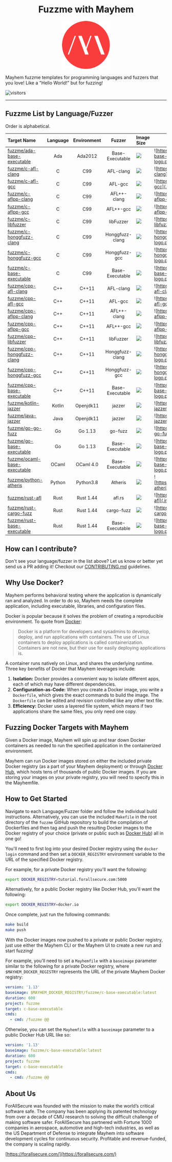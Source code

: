 <h1 align="center">Fuzzme with Mayhem</h1>

<p align="center">
  <img src=".images/mayhem-logo.png" alt="Hello World! of Mayhem Docker Images"/>
</p>

Mayhem fuzzme templates for programming languages and fuzzers that you love! Like a "Hello World!" but for fuzzing!

![visitors](https://visitor-badge.glitch.me/badge?page_id=ForAllSecure.fuzzme)

---

## Fuzzme List by Language/Fuzzer

Order is alphabetical.

|     Target Name                                                                |     Language     |    Environment    |     Fuzzer         |    Image Size     | Link |
| :---------------                                                               | :--------------: | :---------------: | :---------------:  | :-----------------| ---- |
| [fuzzme/ada-base-executable](ada/base-executable/ada-base-executable)          | Ada              | Ada2012           | Base-Executable    | ![](https://img.shields.io/docker/image-size/fuzzme/ada-base-executable) | ![https://hub.docker.com/r/fuzzme/ada-base-executable](.images/docker-logo.png)
| [fuzzme/c-afl-clang](c/afl/c-afl-clang)                                        | C                | C99               | AFL-clang          | ![](https://img.shields.io/docker/image-size/fuzzme/c-afl-clang) | ![https://hub.docker.com/r/fuzzme/c-afl-clang](.images/docker-logo.png)
| [fuzzme/c-afl-gcc](c/afl/c-afl-gcc)                                            | C                | C99               | AFL-gcc            | ![](https://img.shields.io/docker/image-size/fuzzme/c-afl-gcc) | ![https://hub.docker.com/r/fuzzme/c-afl-gcc](.images/docker-logo.png)
| [fuzzme/c-aflpp-clang](c/aflpp/c-aflpp-clang)                                  | C                | C99               | AFL++-clang        | ![](https://img.shields.io/docker/image-size/fuzzme/c-aflpp-clang) | ![https://hub.docker.com/r/fuzzme/c-aflpp-clang](.images/docker-logo.png)
| [fuzzme/c-aflpp-gcc](c/aflpp/c-aflpp-gcc)                                      | C                | C99               | AFL++-gcc          | ![](https://img.shields.io/docker/image-size/fuzzme/c-aflpp-gcc) | ![https://hub.docker.com/r/fuzzme/c-aflpp-gcc](.images/docker-logo.png)
| [fuzzme/c-libfuzzer](c/libfuzzer/c-libfuzzer)                                  | C                | C99               | libFuzzer          | ![](https://img.shields.io/docker/image-size/fuzzme/c-libfuzzer) | ![https://hub.docker.com/r/fuzzme/c-libfuzzer](.images/docker-logo.png)
| [fuzzme/c-honggfuzz-clang](c/honggfuzz/c-honggfuzz-clang)                      | C                | C99               | Honggfuzz-clang    | ![](https://img.shields.io/docker/image-size/fuzzme/c-honggfuzz-clang) | ![https://hub.docker.com/r/fuzzme/c-honggfuzz-clang](.images/docker-logo.png)
| [fuzzme/c-honggfuzz-gcc](c/honggfuzz/c-honggfuzz-gcc)                          | C                | C99               | Honggfuzz-gcc      | ![](https://img.shields.io/docker/image-size/fuzzme/c-honggfuzz-gcc) | ![https://hub.docker.com/r/fuzzme/c-honggfuzz-gcc](.images/docker-logo.png)
| [fuzzme/c-base-executable](c/base-executable/c-base-executable)                | C                | C99               | Base-Executable    | ![](https://img.shields.io/docker/image-size/fuzzme/c-base-executable) | ![https://hub.docker.com/r/fuzzme/c-base-executable](.images/docker-logo.png)
| [fuzzme/cpp-afl-clang](cpp/afl/cpp-afl-clang)                                  | C++              | C++11             | AFL-clang          | ![](https://img.shields.io/docker/image-size/fuzzme/cpp-afl-clang) | ![https://hub.docker.com/r/fuzzme/cpp-afl-clang](.images/docker-logo.png)
| [fuzzme/cpp-afl-gcc](cpp/afl/cpp-afl-gcc)                                      | C++              | C++11             | AFL-gcc            | ![](https://img.shields.io/docker/image-size/fuzzme/cpp-afl-gcc) | ![https://hub.docker.com/r/fuzzme/cpp-afl-gcc](.images/docker-logo.png)
| [fuzzme/cpp-aflpp-clang](cpp/aflpp/cpp-aflpp-clang)                            | C++              | C++11             | AFL++-clang        | ![](https://img.shields.io/docker/image-size/fuzzme/cpp-aflpp-clang) | ![https://hub.docker.com/r/fuzzme/cpp-aflpp-clang](.images/docker-logo.png)
| [fuzzme/cpp-aflpp-gcc](cpp/aflpp/cpp-aflpp-gcc)                                | C++              | C++11             | AFL++-gcc          | ![](https://img.shields.io/docker/image-size/fuzzme/cpp-aflpp-gcc) | ![https://hub.docker.com/r/fuzzme/cpp-aflpp-gcc](.images/docker-logo.png)
| [fuzzme/cpp-libfuzzer](cpp/libfuzzer/cpp-libfuzzer)                            | C++              | C++11             | libFuzzer          | ![](https://img.shields.io/docker/image-size/fuzzme/cpp-libfuzzer) | ![https://hub.docker.com/r/fuzzme/cpp-libfuzzer](.images/docker-logo.png)
| [fuzzme/cpp-honggfuzz-clang](cpp/honggfuzz/cpp-honggfuzz-clang)                | C++              | C++11             | Honggfuzz-clang    | ![](https://img.shields.io/docker/image-size/fuzzme/cpp-honggfuzz-clang) | ![https://hub.docker.com/r/fuzzme/cpp-honggfuzz-clang](.images/docker-logo.png)
| [fuzzme/cpp-honggfuzz-gcc](cpp/honggfuzz/cpp-honggfuzz-gcc)                    | C++              | C++11             | Honggfuzz-gcc      | ![](https://img.shields.io/docker/image-size/fuzzme/cpp-honggfuzz-gcc) | ![https://hub.docker.com/r/fuzzme/cpp-honggfuzz-gcc](.images/docker-logo.png)
| [fuzzme/cpp-base-executable](cpp/base-executable/cpp-base-executable)          | C++              | C++11             | Base-Executable    | ![](https://img.shields.io/docker/image-size/fuzzme/cpp-base-executable) | ![https://hub.docker.com/r/fuzzme/cpp-base-executable](.images/docker-logo.png)
| [fuzzme/kotlin-jazzer](kotlin/libfuzzer/kotlin-jazzer)                         | Kotlin           | Openjdk11         | jazzer             | ![](https://img.shields.io/docker/image-size/fuzzme/kotlin-jazzer) | ![https://hub.docker.com/r/fuzzme/kotlin-jazzer](.images/docker-logo.png)
| [fuzzme/java-jazzer](java/libfuzzer/java-jazzer)                               | Java             | Openjdk11         | jazzer             | ![](https://img.shields.io/docker/image-size/fuzzme/java-jazzer) | ![https://hub.docker.com/r/fuzzme/java-jazzer](.images/docker-logo.png)
| [fuzzme/go-go-fuzz](go/libfuzzer/go-go-fuzz)                                   | Go               | Go 1.13           | go-fuzz            | ![](https://img.shields.io/docker/image-size/fuzzme/go-go-fuzz) | ![https://hub.docker.com/r/fuzzme/go-go-fuzz](.images/docker-logo.png)
| [fuzzme/go-base-executable](go/base-executable/go-base-executable)             | Go               | Go 1.13           | Base-Executable    | ![](https://img.shields.io/docker/image-size/fuzzme/go-base-executable) | ![https://hub.docker.com/r/fuzzme/go-base-executable](.images/docker-logo.png)
| [fuzzme/ocaml-base-executable](ocaml/base-executable/ocaml-base-executable)    | OCaml            | OCaml 4.0         | Base-Executable    | ![](https://img.shields.io/docker/image-size/fuzzme/ocaml-base-executable) | ![https://hub.docker.com/r/fuzzme/ocaml-base-executable](.images/docker-logo.png)
| [fuzzme/python-atheris](python/libfuzzer/python-atheris)                       | Python           | Python3.8         | Atheris            | ![](https://img.shields.io/docker/image-size/fuzzme/python-atheris) | ![https://hub.docker.com/r/fuzzme/python-atheris](.images/docker-logo.png)
| [fuzzme/rust-afl](rust/afl/rust-afl)                                           | Rust             | Rust 1.44         | afl.rs             | ![](https://img.shields.io/docker/image-size/fuzzme/rust-afl) | ![https://hub.docker.com/r/fuzzme/rust-afl](.images/docker-logo.png)
| [fuzzme/rust-cargo-fuzz](rust/libfuzzer/rust-cargo-fuzz)                       | Rust             | Rust 1.44         | cargo-fuzz         | ![](https://img.shields.io/docker/image-size/fuzzme/rust-cargo-fuzz) | ![https://hub.docker.com/r/fuzzme/rust-cargo-fuzz](.images/docker-logo.png)
| [fuzzme/rust-base-executable](rust/base-executable/rust-base-executable)                       | Rust             | Rust 1.44         | Base-Executable    | ![](https://img.shields.io/docker/image-size/fuzzme/rust-base-executable) | ![https://hub.docker.com/r/fuzzme/rust-base-executable](.images/docker-logo.png)

## How can I contribute?

Don't see your language/fuzzer in the list above? Let us know or better yet send us a PR adding it! Checkout our [CONTRIBUTING.md](./CONTRIBUTING.md) guidelines.

## Why Use Docker?

Mayhem performs behavioral testing where the application is dynamically ran and analyzed. In order to do so, Mayhem needs the complete application, including executable, libraries, and configuration files.

Docker is popular because it solves the problem of creating a reproducible environment. To quote from [Docker](https://docs.docker.com/get-started/):

> Docker is a platform for developers and sysadmins to develop, deploy, and run applications with containers. The use of Linux containers to deploy applications is called containerization. Containers are not new, but their use for easily deploying applications is.

A container runs natively on Linux, and shares the underlying runtime. Three key benefits of Docker that Mayhem leverages include:

1. **Isolation:** Docker provides a convenient way to isolate different apps, each of which may have different dependencies.
2. **Configuration-as-Code:**  When you create a Docker image, you write a `Dockerfile`, which gives the exact commands to build the image. The `Dockerfile` can be edited and revision controlled like any other text file.
3. **Efficiency:** Docker uses a layered file system, which means if two applications share the same files, you only need one copy.

## Fuzzing Docker Targets with Mayhem

Given a Docker image, Mayhem will spin up and tear down Docker containers as needed to run the specified application in the containerized environment.

Mayhem can run Docker images stored on either the included private Docker registry (as a part of your Mayhem deployment) or through [Docker Hub](https://hub.docker.com), which hosts tens of thousands of public Docker images. If you are storing your images on your private registry, you will need to specify this in the Mayhemfile.

## How to Get Started

Navigate to each Language/Fuzzer folder and follow the individual build instructions. Alternatively, you can use the included `Makefile` in the root directory of the `fuzzme` GitHub repository to build the compilation of Dockerfiles and then tag and push the resulting Docker images to the Docker registry of your choice (private or public such as [Docker Hub](https://hub.docker.com/)) all in one go!

You'll need to first log into your desired Docker registry using the `docker login` command and then set a `DOCKER_REGISTRY` environment variable to the URL of the specified Docker registry.

For example, for a private Docker registry you'll want the following:

```sh
export DOCKER_REGISTRY=tutorial.forallsecure.com:5000
```

Alternatively, for a public Docker registry like Docker Hub, you'll want the following:

```sh
export DOCKER_REGISTRY=docker.io
```

Once complete, just run the following commands:

```sh
make build
make push
```

With the Docker images now pushed to a private or public Docker registry, just use either the Mayhem CLI or the Mayhem UI to create a new run and start fuzzing!

For example, you'll need to set a `Mayhemfile` with a `baseimage` parameter similar to the following for a private Docker registry, where `$MAYHEM_DOCKER_REGISTRY` represents the URL of the private Mayhem Docker registry:

```yaml
version: '1.13'
baseimage: $MAYHEM_DOCKER_REGISTRY/fuzzme/c-base-executable:latest
duration: 600
project: fuzzme
target: c-base-executable
cmds:
  - cmd: /fuzzme @@
```

Otherwise, you can set the `Mayhemfile` with a `baseimage` parameter to a public Docker Hub URL like so:

```yaml
version: '1.13'
baseimage: fuzzme/c-base-executable:latest
duration: 600
project: fuzzme
target: c-base-executable
cmds:
  - cmd: /fuzzme @@
```

## About Us

ForAllSecure was founded with the mission to make the world’s critical software safe. The company has been applying its patented technology from over a decade of CMU research to solving the difficult challenge of making software safer. ForAllSecure has partnered with Fortune 1000 companies in aerospace, automotive and high-tech industries, as well as the US Department of Defense to integrate Mayhem into software development cycles for continuous security. Profitable and revenue-funded, the company is scaling rapidly.

[https://forallsecure.com/](https://forallsecure.com/)